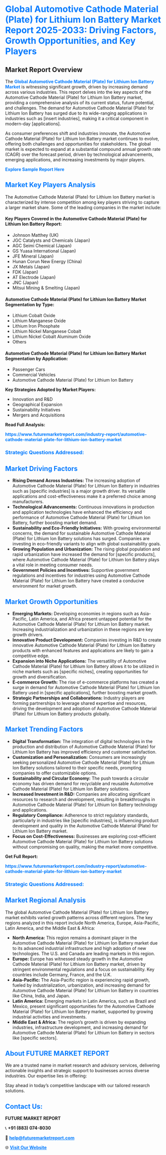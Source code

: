 <h1 style="color: #007BFF;">Global Automotive Cathode Material (Plate) for Lithium Ion Battery Market Report 2025-2033: Driving Factors, Growth Opportunities, and Key Players</h1>

<section id="overview">
<h2>Market Report Overview</h2>
<p>The <a href="https://www.futuremarketreport.com/industry-report/automotive-cathode-material-plate-for-lithium-ion-battery-market" style="color: #007BFF; text-decoration: none;"><strong>Global Automotive Cathode Material (Plate) for Lithium Ion Battery Market</strong></a> is witnessing significant growth, driven by increasing demand across various industries. This report delves into the key aspects of the Automotive Cathode Material (Plate) for Lithium Ion Battery market, providing a comprehensive analysis of its current status, future potential, and challenges. The demand for Automotive Cathode Material (Plate) for Lithium Ion Battery has surged due to its wide-ranging applications in industries such as [insert industries], making it a critical component in modern-day [applications].</p>
<p>As consumer preferences shift and industries innovate, the Automotive Cathode Material (Plate) for Lithium Ion Battery market continues to evolve, offering both challenges and opportunities for stakeholders. The global market is expected to expand at a substantial compound annual growth rate (CAGR) over the forecast period, driven by technological advancements, emerging applications, and increasing investments by major players.</p>
</section>

<section id="overview">
<p><a href="https://www.futuremarketreport.com/request-sample/reportId=126413" style="color: #007BFF; text-decoration: none;"><strong>Explore Sample Report Here</strong></a></p>
</section>

<section id="key-players">
<h2 style="color: #007BFF;">Market Key Players Analysis</h2>
<p>The Automotive Cathode Material (Plate) for Lithium Ion Battery market is characterized by intense competition among key players striving to capture a larger market share. Some of the leading companies in the market include:</p>
<h4>Key Players Covered in the Automotive Cathode Material (Plate) for Lithium Ion Battery Report:</h4>
<ul><li>Johnson Matthey (UK)</li><li>JGC Catalysts and Chemicals (Japan)</li><li>AGC Seimi Chemical (Japan)</li><li>GS Yuasa International (Japan)</li><li>JFE Mineral (Japan)</li><li>Hunan Corun New Energy (China)</li><li>JX Metals (Japan)</li><li>FDK (Japan)</li><li>AT Electrode (Japan)</li><li>JNC (Japan)</li><li>Mitsui Mining &amp; Smelting (Japan)</li></ul>
<h4>Automotive Cathode Material (Plate) for Lithium Ion Battery Market Segmentation by Type:</h4>
<ul><li>Lithium Cobalt Oxide</li><li>Lithium Manganese Oxide</li><li>Lithium Iron Phosphate</li><li>Lithium Nickel Manganese Cobalt</li><li>Lithium Nickel Cobalt Aluminum Oxide</li><li>Others</li></ul>

<h4>Automotive Cathode Material (Plate) for Lithium Ion Battery Market Segmentation by Application:</h4>
<ul><li>Passenger Cars</li><li>Commercial Vehicles</li><li>Automotive Cathode Material (Plate) for Lithium Ion Battery</li></ul>
<p><strong>Key Strategies Adopted by Market Players:</strong></p>
<ul>
<li>Innovation and R&D</li>
<li>Geographical Expansion</li>
<li>Sustainability Initiatives</li>
<li>Mergers and Acquisitions</li>
</ul>
</section>

<section>
<p><strong>Read Full Analysis: </strong></p><a href="https://www.futuremarketreport.com/industry-report/automotive-cathode-material-plate-for-lithium-ion-battery-market" style="color: #007BFF; text-decoration: none;"><strong>https://www.futuremarketreport.com/industry-report/automotive-cathode-material-plate-for-lithium-ion-battery-market</strong></a>
<h3 style="color: #007BFF;">Strategic Questions Addressed:</h3>
</section>

<section id="driving-factors">
<h2 style="color: #007BFF;">Market Driving Factors</h2>
<ul>
<li><strong>Rising Demand Across Industries:</strong> The increasing adoption of Automotive Cathode Material (Plate) for Lithium Ion Battery in industries such as [specific industries] is a major growth driver. Its versatile applications and cost-effectiveness make it a preferred choice among manufacturers.</li>
<li><strong>Technological Advancements:</strong> Continuous innovations in production and application technologies have enhanced the efficiency and performance of Automotive Cathode Material (Plate) for Lithium Ion Battery, further boosting market demand.</li>
<li><strong>Sustainability and Eco-Friendly Initiatives:</strong> With growing environmental concerns, the demand for sustainable Automotive Cathode Material (Plate) for Lithium Ion Battery solutions has surged. Companies are investing in eco-friendly variants to align with global sustainability goals.</li>
<li><strong>Growing Population and Urbanization:</strong> The rising global population and rapid urbanization have increased the demand for [specific products], where Automotive Cathode Material (Plate) for Lithium Ion Battery plays a vital role in meeting consumer needs.</li>
<li><strong>Government Policies and Incentives:</strong> Supportive government regulations and incentives for industries using Automotive Cathode Material (Plate) for Lithium Ion Battery have created a conducive environment for market growth.</li>
</ul>
</section>

<section id="growth-opportunities">
<h2 style="color: #007BFF;">Market Growth Opportunities</h2>
<ul>
<li><strong>Emerging Markets:</strong> Developing economies in regions such as Asia-Pacific, Latin America, and Africa present untapped potential for the Automotive Cathode Material (Plate) for Lithium Ion Battery market. Increasing industrialization and urbanization in these regions are key growth drivers.</li>
<li><strong>Innovative Product Development:</strong> Companies investing in R&D to create innovative Automotive Cathode Material (Plate) for Lithium Ion Battery products with enhanced features and applications are likely to gain a competitive edge.</li>
<li><strong>Expansion into Niche Applications:</strong> The versatility of Automotive Cathode Material (Plate) for Lithium Ion Battery allows it to be utilized in niche markets such as [specific niches], creating opportunities for growth and diversification.</li>
<li><strong>E-commerce Growth:</strong> The rise of e-commerce platforms has created a surge in demand for Automotive Cathode Material (Plate) for Lithium Ion Battery used in [specific applications], further boosting market growth.</li>
<li><strong>Strategic Partnerships and Collaborations:</strong> Industry players are forming partnerships to leverage shared expertise and resources, driving the development and adoption of Automotive Cathode Material (Plate) for Lithium Ion Battery products globally.</li>
</ul>
</section>

<section id="trending-factors">
<h2 style="color: #007BFF;">Market Trending Factors</h2>
<ul>
<li><strong>Digital Transformation:</strong> The integration of digital technologies in the production and distribution of Automotive Cathode Material (Plate) for Lithium Ion Battery has improved efficiency and customer satisfaction.</li>
<li><strong>Customization and Personalization:</strong> Consumers are increasingly seeking personalized Automotive Cathode Material (Plate) for Lithium Ion Battery solutions tailored to their specific needs, prompting companies to offer customizable options.</li>
<li><strong>Sustainability and Circular Economy:</strong> The push towards a circular economy has driven demand for recyclable and reusable Automotive Cathode Material (Plate) for Lithium Ion Battery solutions.</li>
<li><strong>Increased Investment in R&D:</strong> Companies are allocating significant resources to research and development, resulting in breakthroughs in Automotive Cathode Material (Plate) for Lithium Ion Battery technology and applications.</li>
<li><strong>Regulatory Compliance:</strong> Adherence to strict regulatory standards, particularly in industries like [specific industries], is influencing product development and quality in the Automotive Cathode Material (Plate) for Lithium Ion Battery market.</li>
<li><strong>Focus on Cost-Effectiveness:</strong> Businesses are exploring cost-efficient Automotive Cathode Material (Plate) for Lithium Ion Battery solutions without compromising on quality, making the market more competitive.</li>
</ul>
</section>

<section>
<p><strong>Get Full Report: </strong></p><a href="https://www.futuremarketreport.com/industry-report/automotive-cathode-material-plate-for-lithium-ion-battery-market" style="color: #007BFF; text-decoration: none;"><strong>https://www.futuremarketreport.com/industry-report/automotive-cathode-material-plate-for-lithium-ion-battery-market</strong></a>
<h3 style="color: #007BFF;">Strategic Questions Addressed:</h3>
</section>


<section id="regional-analysis">
<h2 style="color: #007BFF;">Market Regional Analysis</h2>
<p>The global Automotive Cathode Material (Plate) for Lithium Ion Battery market exhibits varied growth patterns across different regions. The key regions analyzed in this report include North America, Europe, Asia-Pacific, Latin America, and the Middle East & Africa:</p>
<ul>
<li><strong>North America:</strong> This region remains a dominant player in the Automotive Cathode Material (Plate) for Lithium Ion Battery market due to its advanced industrial infrastructure and high adoption of new technologies. The U.S. and Canada are leading markets in this region.</li>
<li><strong>Europe:</strong> Europe has witnessed steady growth in the Automotive Cathode Material (Plate) for Lithium Ion Battery market, driven by stringent environmental regulations and a focus on sustainability. Key countries include Germany, France, and the U.K.</li>
<li><strong>Asia-Pacific:</strong> The Asia-Pacific region is experiencing rapid growth, fueled by industrialization, urbanization, and increasing demand for Automotive Cathode Material (Plate) for Lithium Ion Battery in countries like China, India, and Japan.</li>
<li><strong>Latin America:</strong> Emerging markets in Latin America, such as Brazil and Mexico, present significant opportunities for the Automotive Cathode Material (Plate) for Lithium Ion Battery market, supported by growing industrial activities and investments.</li>
<li><strong>Middle East & Africa:</strong> The region’s growth is driven by expanding industries, infrastructure development, and increasing demand for Automotive Cathode Material (Plate) for Lithium Ion Battery in sectors like [specific sectors].</li>
</ul>
</section>

<footer>
<h2 style="color: #007BFF;">About FUTURE MARKET REPORT</h2>
<p>We are a trusted name in market research and advisory services, delivering actionable insights and strategic support to businesses across diverse industries. Our expertise lies in offering:</p>

<p>Stay ahead in today’s competitive landscape with our tailored research solutions.</p>

<h2 style="color: #007BFF;">Contact Us:</h2>
<p><strong>FUTURE MARKET REPORT</strong></p>
<p>📞 <strong>+91 (883) 074-8030</strong></p>
<p>📧 <strong><a href="mailto:help@futuremarketreport.com" style="color: #007BFF;">help@futuremarketreport.com</a></strong></p>
<p>🌐 <strong><a href="https://www.futuremarketreport.com/" style="color: #007BFF;">Visit Our Website</a></strong></p>
</footer>